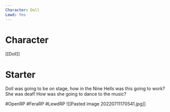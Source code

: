 ```yaml
---
Character: Doll
Lewd: Yes
---
```

# Character
[[Doll]]

# Starter
Doll was going to be on stage, how in the Nine Hells was this going to work? She was deaf! How was she going to dance to the music?

#OpenRP #FeraRP #LewdRP 
![[Pasted image 20220711170541.jpg]]